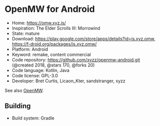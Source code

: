 # OpenMW for Android

- Home: https://omw.xyz.is/
- Inspiration: The Elder Scrolls III: Morrowind
- State: mature
- Download: https://play.google.com/store/apps/details?id=is.xyz.omw, https://f-droid.org/packages/is.xyz.omw/
- Platform: Android
- Keyword: remake, content commercial
- Code repository: https://github.com/xyzz/openmw-android.git (@created 2018, @stars 170, @forks 20)
- Code language: Kotlin, Java
- Code license: GPL-3.0
- Developer: Bret Curtis, Licaon_Kter, sandstranger, xyzz

See also [OpenMW](openmw.md).

## Building

- Build system: Gradle
